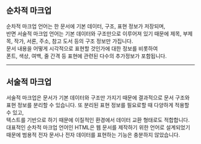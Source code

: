 <h2> 순차적 마크업 </h2>
<p>순차적 마크업 언어는 한 문서에 기본 데이터, 구조, 표현 정보가 저장되며,</br>
반면 서술적 마크업 언어는 기본 데이터와 구조만으로 이루어져 있기 때문에 제목, 부제목, 작가, 서론, 주소, 참고 도서 등의 구조 정보만 가집니다.</br>
문서 내용을 어떻게 시각적으로 표현할 것인가에 대한 정보를 비롯하여</br>
폰트, 색상, 여백, 줄 간격 등 표현에 관련된 다수의 추가정보가 포함됩니다.
</p>
<hr>
<h2> 서술적 마크업 </h2>
<p>서술적 마크업은 문서가 기본 데이터와 구조만 가지기 때문에 결과적으로 문서 구조와 표현 정보를 분리할 수 있습니다. 또 분리된 표현 정보를 필요로할 때 다양하게 적용할 수 있고,</br>
텍스트를 기반으로 하기 때문에 이질적인 환경에서 데이터 교환 형태로도 적합합니다. </br>
대표적인 순차적 마크업 언어인 HTML은 웹 문서를 제작하기 위한 언어로 설계되었기 때문에 범용적 전자 문서나 전자 데이터를 표현하는 기능은 충분하지 않았습니다.
</p>
